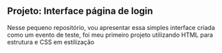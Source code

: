 ## Projeto: Interface página de login 

Nesse pequeno repositório, vou apresentar essa simples interface criada como um evento de teste, foi meu primeiro projeto utilizando HTML para estrutura e CSS em estilização

